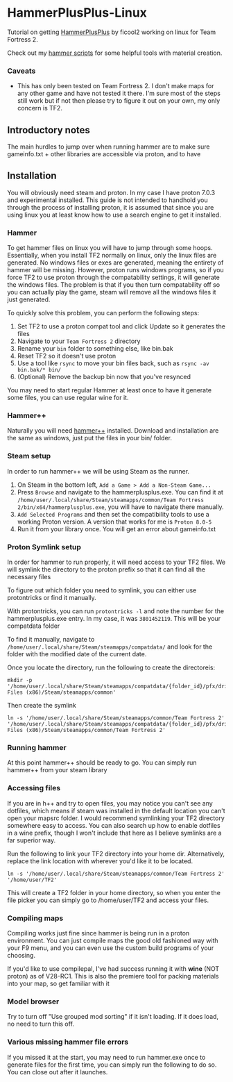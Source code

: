 # HammerPlusPlus-Linux
Tutorial on getting [HammerPlusPlus](https://ficool2.github.io/HammerPlusPlus-Website/index.html) by ficool2 working on linux for Team Fortress 2.

Check out my [hammer scripts](https://github.com/rsedxcftvgyhbujnkiqwe/linux-hammer-scripts) for some helpful tools with material creation.

### Caveats
- This has only been tested on Team Fortress 2. I don't make maps for any other game and have not tested it there. I'm sure most of the steps still work but if not then please try to figure it out on your own, my only concern is TF2.
## Introductory notes
The main hurdles to jump over when running hammer are to make sure gameinfo.txt + other libraries are accessible via proton, and to have 

## Installation
You will obviously need steam and proton. In my case I have proton 7.0.3 and experimental installed. This guide is not intended to handhold you through the process of installing proton, it is assumed that since you are using linux you at least know how to use a search engine to get it installed.
### Hammer
To get hammer files on linux you will have to jump through some hoops. Essentially, when you install TF2 normally on linux, only the linux files are generated. No windows files or exes are generated, meaning the entirety of hammer will be missing. However, proton runs windows programs, so if you force TF2 to use proton through the compatability settings, it will generate the windows files. The problem is that if you then turn compatability off so you can actually play the game, steam will remove all the windows files it just generated. 

To quickly solve this problem, you can perform the following steps:
1. Set TF2 to use a proton compat tool and click Update so it generates the files
2. Navigate to your `Team Fortress 2` directory
3. Rename your `bin` folder to something else, like bin.bak
4. Reset TF2 so it doesn't use proton
5. Use a tool like `rsync` to move your bin files back, such as `rsync -av bin.bak/* bin/`
6. (Optional) Remove the backup bin now that you've resynced

You may need to start regular Hammer at least once to have it generate some files, you can use regular wine for it.

### Hammer++
Naturally you will need [hammer++](https://ficool2.github.io/HammerPlusPlus-Website/download.html) installed. Download and installation are the same as windows, just put the files in your bin/ folder. 

### Steam setup
In order to run hammer++ we will be using Steam as the runner.
1. On Steam in the bottom left, `Add a Game > Add a Non-Steam Game...`
2. Press `Browse` and navigate to the hammerplusplus.exe. You can find it at `/home/user/.local/share/Steam/steamapps/common/Team Fortress 2/bin/x64/hammerplusplus.exe`, you will have to navigate there manually.
3. `Add Selected Programs` and then set the compatibility tools to use a working Proton version. A version that works for me is `Proton 8.0-5`
4. Run it from your library once. You will get an error about gameinfo.txt
### Proton Symlink setup
In order for hammer to run properly, it will need access to your TF2 files. We will symlink the directory to the proton prefix so that it can find all the necessary files

To figure out which folder you need to symlink, you can either use protontricks or find it manually. 

With protontricks, you can run `protontricks -l` and note the number for the hammerplusplus.exe entry. In my case, it was `3801452119`. This will be your compatdata folder

To find it manually, navigate to `/home/user/.local/share/Steam/steamapps/compatdata/` and look for the folder with the modified date of the current date.

Once you locate the directory, run the following to create the directoreis:
```
mkdir -p '/home/user/.local/share/Steam/steamapps/compatdata/{folder_id}/pfx/drive_c/Program Files (x86)/Steam/steamapps/common'
```
Then create the symlink
```
ln -s '/home/user/.local/share/Steam/steamapps/common/Team Fortress 2' '/home/user/.local/share/Steam/steamapps/compatdata/{folder_id}/pfx/drive_c/Program Files (x86)/Steam/steamapps/common/Team Fortress 2'
```
### Running hammer
At this point hammer++ should be ready to go. You can simply run hammer++ from your steam library
### Accessing files
If you are in h++ and try to open files, you may notice you can't see any dotfiles, which means if steam was installed in the default location you can't open your mapsrc folder. I would recommend symlinking your TF2 directory somewhere easy to access. You can also search up how to enable dotfiles in a wine prefix, though I won't include that here as I believe symlinks are a far superior way.

Run the following to link your TF2 directory into your home dir. Alternatively, replace the link location with wherever you'd like it to be located.
```
ln -s '/home/user/.local/share/Steam/steamapps/common/Team Fortress 2' '/home/user/TF2'
```
This will create a TF2 folder in your home directory, so when you enter the file picker you can simply go to /home/user/TF2 and access your files.
### Compiling maps
Compiling works just fine since hammer is being run in a proton environment. You can just compile maps the good old fashioned way with your F9 menu, and you can even use the custom build programs of your choosing.

If you'd like to use compilepal, I've had success running it with **wine** (NOT proton) as of V28-RC1. This is also the premiere tool for packing materials into your map, so get familiar with it
### Model browser
Try to turn off "Use grouped mod sorting" if it isn't loading. If it does load, no need to turn this off.
### Various missing hammer file errors
If you missed it at the start, you may need to run hammer.exe once to generate files for the first time, you can simply run the following to do so. You can close out after it launches.
